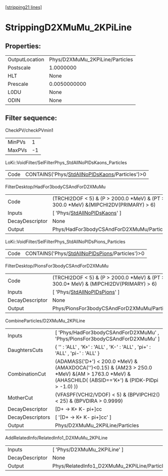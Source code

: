 [[stripping21 lines]](./stripping21-index)

# StrippingD2XMuMu_2KPiLine

## Properties:

|                |                                 |
|----------------|---------------------------------|
| OutputLocation | Phys/D2XMuMu_2KPiLine/Particles |
| Postscale      | 1.0000000                       |
| HLT            | None                            |
| Prescale       | 0.0050000000                    |
| L0DU           | None                            |
| ODIN           | None                            |

## Filter sequence:

CheckPV/checkPVmin1

|        |     |
|--------|-----|
| MinPVs | 1   |
| MaxPVs | -1  |

LoKi::VoidFilter/SelFilterPhys_StdAllNoPIDsKaons_Particles

|      |                                                                                                    |
|------|----------------------------------------------------------------------------------------------------|
| Code | CONTAINS('Phys/[StdAllNoPIDsKaons](./stripping21-commonparticles-stdallnopidskaons)/Particles')\>0 |

FilterDesktop/HadFor3bodyCSAndForD2XMuMu

|                 |                                                                                         |
|-----------------|-----------------------------------------------------------------------------------------|
| Code            | (TRCHI2DOF \< 5) & (P \> 2000.0 \*MeV) & (PT \> 300.0 \*MeV) &(MIPCHI2DV(PRIMARY) \> 6) |
| Inputs          | [ 'Phys/[StdAllNoPIDsKaons](./stripping21-commonparticles-stdallnopidskaons)' ]       |
| DecayDescriptor | None                                                                                    |
| Output          | Phys/HadFor3bodyCSAndForD2XMuMu/Particles                                               |

LoKi::VoidFilter/SelFilterPhys_StdAllNoPIDsPions_Particles

|      |                                                                                                    |
|------|----------------------------------------------------------------------------------------------------|
| Code | CONTAINS('Phys/[StdAllNoPIDsPions](./stripping21-commonparticles-stdallnopidspions)/Particles')\>0 |

FilterDesktop/PionsFor3bodyCSAndForD2XMuMu

|                 |                                                                                          |
|-----------------|------------------------------------------------------------------------------------------|
| Code            | (TRCHI2DOF \< 5) & (P \> 2000.0 \*MeV) & (PT \> 300.0\* MeV) & (MIPCHI2DV(PRIMARY) \> 6) |
| Inputs          | [ 'Phys/[StdAllNoPIDsPions](./stripping21-commonparticles-stdallnopidspions)' ]        |
| DecayDescriptor | None                                                                                     |
| Output          | Phys/PionsFor3bodyCSAndForD2XMuMu/Particles                                              |

CombineParticles/D2XMuMu_2KPiLine

|                  |                                                                                                                                                          |
|------------------|----------------------------------------------------------------------------------------------------------------------------------------------------------|
| Inputs           | [ 'Phys/HadFor3bodyCSAndForD2XMuMu' , 'Phys/PionsFor3bodyCSAndForD2XMuMu' ]                                                                            |
| DaughtersCuts    | { '' : 'ALL' , 'K+' : 'ALL' , 'K-' : 'ALL' , 'pi+' : 'ALL' , 'pi-' : 'ALL' }                                                                             |
| CombinationCut   | (ADAMASS('D+') \< 200.0 \*MeV) & (AMAXDOCA('')\<0.15) & (AM23 \> 250.0 \*MeV) &(AM \> 1763.0 \*MeV) &(AHASCHILD( (ABSID=='K+') & (PIDK-PIDpi \> -1.0) )) |
| MotherCut        | (VFASPF(VCHI2/VDOF) \< 5) & (BPVIPCHI2()\< 25) & (BPVDIRA \> 0.9999)                                                                                     |
| DecayDescriptor  | [D+ -\> K+ K- pi+]cc                                                                                                                                   |
| DecayDescriptors | [ '[D+ -\> K+ K- pi+]cc' ]                                                                                                                           |
| Output           | Phys/D2XMuMu_2KPiLine/Particles                                                                                                                          |

AddRelatedInfo/RelatedInfo1_D2XMuMu_2KPiLine

|                 |                                              |
|-----------------|----------------------------------------------|
| Inputs          | [ 'Phys/D2XMuMu_2KPiLine' ]                |
| DecayDescriptor | None                                         |
| Output          | Phys/RelatedInfo1_D2XMuMu_2KPiLine/Particles |
